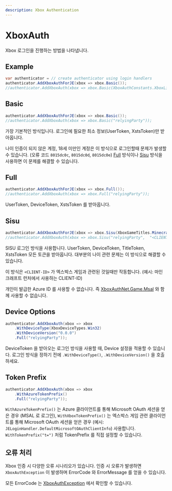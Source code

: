 ```yaml
---
description: Xbox Authentication
---
```


# XboxAuth

Xbox 로그인을 진행하는 방법을 나타냅니다.

## Example

```csharp
var authenticator = // create authenticator using login handlers
authenticator.AddXboxAuthForJE(xbox => xbox.Basic());
//authenticator.AddXboxAuth(xbox => xbox.Basic(XboxAuthConstants.XboxLiveRelyingParty));
```

## Basic

```csharp
authenticator.AddXboxAuthForJE(xbox => xbox.Basic());
//authenticator.AddXboxAuth(xbox => xbox.Basic("relyingParty"));
```

가장 기본적인 방식입니다. 로그인에 필요한 최소 정보(UserToken, XstsToken)만 받아옵니다.

나이 인증이 되지 않은 계정, 18세 미만인 계정은 이 방식으로 로그인할때 문제가 발생할 수 있습니다. (오류 코드 `8015dc0c`, `8015dc0d`, `8015dc0e`)
[Full](#full) 방식이나 [Sisu](#sisu) 방식을 사용하면 이 문제를 해결할 수 있습니다.

## Full

```csharp
authenticator.AddXboxAuthForJE(xbox => xbox.Full());
//authenticator.AddXboxAuth(xbox => xbox.Full("relyingParty"));
```

UserToken, DeviceToken, XstsToken 를 받아옵니다.

## Sisu

```csharp
authenticator.AddXboxAuthForJE(xbox => xbox.Sisu(XboxGameTitles.MinecraftJava));
//authenticator.AddXboxAuth(xbox => xbox.Sisu("relyingParty",  "<CLIENT-ID>"));
```

SISU 로그인 방식을 사용합니다. UserToken, DeviceToken, TitleToken, XstsToken 모든 토큰을 받아옵니다. 대부분의 나이 관련 문제는 이 방식으로 해결할 수 있습니다.

이 방식은 `<CLIENT-ID>` 가 엑스박스 게임과 관련된 것일때만 작동합니다. (예시: 마인크래프트 런처에서 사용하는 CLIENT-ID)

개인이 발급한 Azure ID 를 사용할 수 없습니다. 즉 [XboxAuthNet.Game.Msal](../xboxauthnet.game.msal/README.md) 와 함께 사용할 수 없습니다.

## Device Options

```csharp
authenticator.AddXboxAuth(xbox => xbox
    .WithDeviceType(XboxDeviceTypes.Win32)
    .WithDeviceVersion("0.0.0")
    .Full("relyingParty"));
```

DeviceToken 을 받아오는 로그인 방식을 사용할 때, Device 설정을 적용할 수 있습니다. 로그인 방식을 정하기 전에 `.WithDeviceType()`, `.WithDeviceVersion()` 을 호출하세요.

## Token Prefix

```csharp
authenticator.AddXboxAuth(xbox => xbox
    .WithAzureTokenPrefix()
    .Full("relyingParty"));
```

`WithAzureTokenPrefix()` 는 Azure 클라이언트를 통해 Microsoft OAuth 세션을 얻은 경우 (MSAL 로 로그인), `WithXboxTokenPrefix()` 는 엑스박스 게임 관련 클라이언트를 통해 Microsoft OAuth 세션을 얻은 경우 (예시: `JELoginHandler.DefaultMicrosoftOAuthClientInfo`) 사용합니다. `WithTokenPrefix("t=")` 처럼 TokenPrefix 를 직접 설정할 수 있습니다.

## 오류 처리

Xbox 인증 시 다양한 오류 시나리오가 있습니다. 인증 시 오류가 발생하면 `XboxAuthException` 이 발생하며 ErrorCode 와 ErrorMessage 를 얻을 수 있습니다.

모든 ErrorCode 는 [XboxAuthException](xboxauthexception.md) 에서 확인할 수 있습니다.

